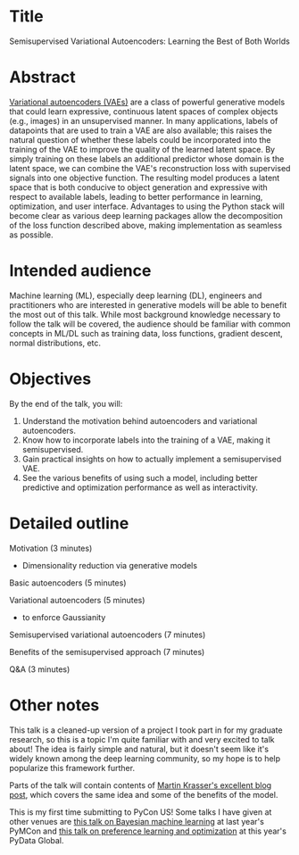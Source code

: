 # Title

Semisupervised Variational Autoencoders: Learning the Best of Both Worlds

# Abstract

[Variational autoencoders (VAEs)]((https://www.jeremyjordan.me/variational-autoencoders/)) are a class of powerful generative models that could learn expressive, continuous latent spaces of complex objects (e.g., images) in an unsupervised manner.
In many applications, labels of datapoints that are used to train a VAE are also available; this raises the natural question of whether these labels could be incorporated into the training of the VAE to improve the quality of the learned latent space.
By simply training on these labels an additional predictor whose domain is the latent space, we can combine the VAE's reconstruction loss with supervised signals into one objective function.
The resulting model produces a latent space that is both conducive to object generation and expressive with respect to available labels, leading to better performance in learning, optimization, and user interface.
Advantages to using the Python stack will become clear as various deep learning packages allow the decomposition of the loss function described above, making implementation as seamless as possible.

# Intended audience

Machine learning (ML), especially deep learning (DL), engineers and practitioners who are interested in generative models will be able to benefit the most out of this talk.
While most background knowledge necessary to follow the talk will be covered, the audience should be familiar with common concepts in ML/DL such as training data, loss functions, gradient descent, normal distributions, etc.

# Objectives

By the end of the talk, you will:
1. Understand the motivation behind autoencoders and variational autoencoders.
2. Know how to incorporate labels into the training of a VAE, making it semisupervised.
3. Gain practical insights on how to actually implement a semisupervised VAE.
4. See the various benefits of using such a model, including better predictive and optimization performance as well as interactivity.

# Detailed outline

Motivation (3 minutes)
- Dimensionality reduction via generative models

Basic autoencoders (5 minutes)

Variational autoencoders (5 minutes)
- to enforce Gaussianity

Semisupervised variational autoencoders (7 minutes)

Benefits of the semisupervised approach (7 minutes)

Q&A (3 minutes)

# Other notes

This talk is a cleaned-up version of a project I took part in for my graduate research, so this is a topic I'm quite familiar with and very excited to talk about!
The idea is fairly simple and natural, but it doesn't seem like it's widely known among the deep learning community, so my hope is to help popularize this framework further.

Parts of the talk will contain contents of [Martin Krasser's excellent blog post](https://github.com/krasserm/bayesian-machine-learning/blob/dev/autoencoder-applications/variational_autoencoder_opt.ipynb), which covers the same idea and some of the benefits of the model.

This is my first time submitting to PyCon US!
Some talks I have given at other venues are [this talk on Bayesian machine learning](https://discourse.pymc.io/t/bayesian-machine-learning-a-pymc-centric-introduction-by-quan-nguyen/5985) at last year's PyMCon and [this talk on preference learning and optimization](https://pydata.org/global2021/schedule/presentation/133/making-the-perfect-cup-of-joe-active-preference-learning-and-optimization-under-uncertainty/) at this year's PyData Global.
